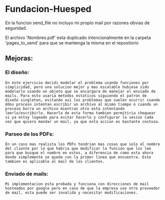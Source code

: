 # Fundacion-Huesped

En la funcion send_file no incluyo mi propio mail por razones obvias de seguridad.

El archivo 'Nombres.pdf' esta duplicado intencionalmente en la carpeta 'pages_to_send' para que se mantenga la misma en el repositorio


## Mejoras:

### El diseño:
    En este ejercicio decidi modelar el problema usando funciones por simplicidad, pero una solucion mejor y mas escalable hubiese sido modelarlo usando un objeto que se encargara de manejar el enviado de mails. Para esto usaria metodos estaticos siguiendo el patron de diseño singleton, evitando asi los problemas que suelen ocurrir cuando ddos proceso intentan escribir un archivo al mismo tiempo o cuando un proceso borra un archivo mientras otro esta intentando leerlo/escribirlo. Hacerlo de esta forma tambien permitiria chequear si ya estoy logeado para evitar hacerlo y configurar la sesion cada vez que quiero mandar un mail, ya que esta accion es bastante costosa.



### Parseo de los PDFs:
    En un caso mas realista los PDFs tendrian mas cosas que solo el nombre del cliente por lo que habria que modificar la funcion que los lee para que busque el nombre en estos, a diferencia de como esta ahora donde simplemente se queda con la primer linea que encuentra. Esto tambien es aplicable al mail de los clientes.


### Enviado de mails:
    Mi implementacion esta probada y funciona con direcciones de mail hosteadas por google pero en caso de que la empresa use otro proveedor de mail, esta puede ser invalida y necesitar modificaciones.
